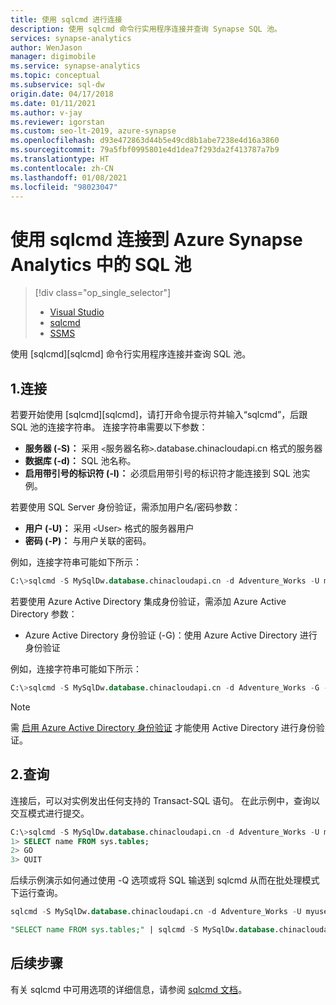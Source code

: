 ```yaml
---
title: 使用 sqlcmd 进行连接
description: 使用 sqlcmd 命令行实用程序连接并查询 Synapse SQL 池。
services: synapse-analytics
author: WenJason
manager: digimobile
ms.service: synapse-analytics
ms.topic: conceptual
ms.subservice: sql-dw
origin.date: 04/17/2018
ms.date: 01/11/2021
ms.author: v-jay
ms.reviewer: igorstan
ms.custom: seo-lt-2019, azure-synapse
ms.openlocfilehash: d93e472863d44b5e49cd8b1abe7238e4d16a3860
ms.sourcegitcommit: 79a5fbf0995801e4d1dea7f293da2f413787a7b9
ms.translationtype: HT
ms.contentlocale: zh-CN
ms.lasthandoff: 01/08/2021
ms.locfileid: "98023047"
---
```

# <a name="connect-to-sql-pool-in-azure-synapse-analytics-with-sqlcmd"></a>使用 sqlcmd 连接到 Azure Synapse Analytics 中的 SQL 池

> [!div class="op_single_selector"]
> * [Visual Studio](sql-data-warehouse-query-visual-studio.md)
> * [sqlcmd](sql-data-warehouse-get-started-connect-sqlcmd.md)
> * [SSMS](sql-data-warehouse-query-ssms.md)

使用 [sqlcmd][sqlcmd] 命令行实用程序连接并查询 SQL 池。  

## <a name="1-connect"></a>1.连接

若要开始使用 [sqlcmd][sqlcmd]，请打开命令提示符并输入“sqlcmd”，后跟 SQL 池的连接字符串。 连接字符串需要以下参数：

* **服务器 (-S)：** 采用 `<`服务器名称`>`.database.chinacloudapi.cn 格式的服务器
* **数据库 (-d)：** SQL 池名称。
* **启用带引号的标识符 (-I)：** 必须启用带引号的标识符才能连接到 SQL 池实例。

若要使用 SQL Server 身份验证，需添加用户名/密码参数：

* **用户 (-U)：** 采用 `<`User`>` 格式的服务器用户
* **密码 (-P)：** 与用户关联的密码。

例如，连接字符串可能如下所示：

```sql
C:\>sqlcmd -S MySqlDw.database.chinacloudapi.cn -d Adventure_Works -U myuser -P myP@ssword -I
```

若要使用 Azure Active Directory 集成身份验证，需添加 Azure Active Directory 参数：

* Azure Active Directory 身份验证 (-G)：使用 Azure Active Directory 进行身份验证 

例如，连接字符串可能如下所示：

```sql
C:\>sqlcmd -S MySqlDw.database.chinacloudapi.cn -d Adventure_Works -G -I
```

> [!NOTE]
> 需 [启用 Azure Active Directory 身份验证](sql-data-warehouse-authentication.md) 才能使用 Active Directory 进行身份验证。

## <a name="2-query"></a>2.查询

连接后，可以对实例发出任何支持的 Transact-SQL 语句。  在此示例中，查询以交互模式进行提交。

```sql
C:\>sqlcmd -S MySqlDw.database.chinacloudapi.cn -d Adventure_Works -U myuser -P myP@ssword -I
1> SELECT name FROM sys.tables;
2> GO
3> QUIT
```

后续示例演示如何通过使用 -Q 选项或将 SQL 输送到 sqlcmd 从而在批处理模式下运行查询。

```sql
sqlcmd -S MySqlDw.database.chinacloudapi.cn -d Adventure_Works -U myuser -P myP@ssword -I -Q "SELECT name FROM sys.tables;"
```

```sql
"SELECT name FROM sys.tables;" | sqlcmd -S MySqlDw.database.chinacloudapi.cn -d Adventure_Works -U myuser -P myP@ssword -I > .\tables.out
```

## <a name="next-steps"></a>后续步骤

有关 sqlcmd 中可用选项的详细信息，请参阅 [sqlcmd 文档](https://docs.microsoft.com/sql/tools/sqlcmd-utility?toc=/synapse-analytics/sql-data-warehouse/toc.json&bc=/synapse-analytics/sql-data-warehouse/breadcrumb/toc.json&view=azure-sqldw-latest)。
